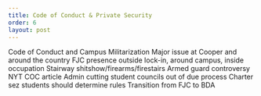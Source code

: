 ```yaml
---
title: Code of Conduct & Private Security
order: 6
layout: post
---
```

Code of Conduct and Campus Militarization
Major issue at Cooper and around the country
FJC presence outside lock-in, around campus, inside occupation
Stairway shitshow/firearms/firestairs
Armed guard controversy
NYT COC article
Admin cutting student councils out of due process
Charter sez students should determine rules
Transition from FJC to BDA
